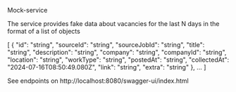 Mock-service

The service provides fake data about vacancies for the last N days in the format of a list of objects

[
    {
        "id": "string",
        "sourceId": "string",
        "sourceJobId": "string",
        "title": "string",
        "description": "string",
        "company": "string",
        "companyId": "string",
        "location": "string",
        "workType": "string",
        "postedAt": "string",
        "collectedAt": "2024-07-16T08:50:49.080Z",
        "link": "string",
        "extra": "string"
    },
...
]

See endpoints on http://localhost:8080/swagger-ui/index.html